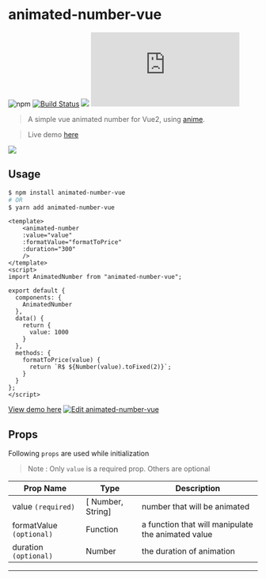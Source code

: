 # animated-number-vue 

![npm](https://img.shields.io/npm/dt/animated-number-vue.svg) [![Build Status](https://travis-ci.org/Leocardoso94/animated-number-vue.svg?branch=master)](https://travis-ci.org/Leocardoso94/animated-number-vue)  [![](https://data.jsdelivr.com/v1/package/npm/animated-number-vue/badge)](https://www.jsdelivr.com/package/npm/animated-number-vue) ![](http://img.badgesize.io/leocardoso94/animated-number-vue/master/dist/AnimatedNumber.umd.min.js)

>A simple vue animated number for Vue2, using [anime](https://github.com/juliangarnier/anime). 

>Live demo [here](https://codesandbox.io/s/v68x95mo30)

![](https://media.giphy.com/media/3Fnc5buwtaxS1n0J3L/giphy.gif)

## Usage

```bash
$ npm install animated-number-vue
# OR
$ yarn add animated-number-vue
```

````vue
<template>
    <animated-number 
    :value="value" 
    :formatValue="formatToPrice" 
    :duration="300"
    />
</template>
<script>
import AnimatedNumber from "animated-number-vue";

export default {
  components: {
    AnimatedNumber
  },
  data() {
    return {
      value: 1000
    }
  },
  methods: {
    formatToPrice(value) {
      return `R$ ${Number(value).toFixed(2)}`;
    }
  }
};
</script>
````
[View demo here](https://codesandbox.io/s/v68x95mo30)
[![Edit animated-number-vue](https://codesandbox.io/static/img/play-codesandbox.svg)](https://codesandbox.io/s/v68x95mo30)


## Props
Following `props` are used while initialization
> Note : Only `value` is a required prop. Others are optional

| Prop Name | Type | Description |
|----------|------|--------------|
| value `(required)`| [ Number, String] | number that will be animated |
| formatValue `(optional)`| Function | a function that will manipulate the animated value |
| duration `(optional)`| Number | the duration of animation |

---

